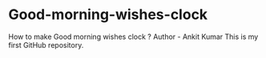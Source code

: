 # Good-morning-wishes-clock
How to make Good morning wishes clock ?
Author - Ankit Kumar
This is my first GitHub repository.
